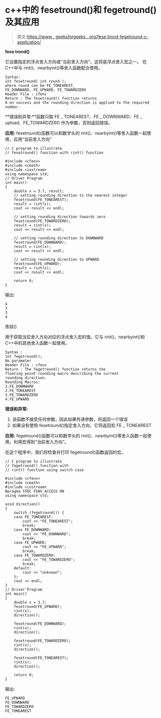# c++中的 fesetround()和 fegetround()及其应用

> 原文:[https://www . geeksforgeeks . org/fese trond-fegetround-c-application/](https://www.geeksforgeeks.org/fesetround-fegetround-c-application/)

**fese trond()**

它设置指定的浮点舍入方向或“当前舍入方向”，这将是浮点舍入宏之一。
在 C++中与 rint()、nearbyint()等舍入函数配合使用。

```
Syntax:
int fesetround( int round );
where round can be FE_TONEAREST,
FE_DOWNWARD, FE_UPWARD, FE_TOWARDZERO
Header File : cfenv
Return : The fesetround() function returns 
0 on success and the rounding direction is applied to the required number.

```

**错误和异常:**函数只取 FE _ TONEAREST、FE _ DOWNWARD、FE _ upload、FE_TOWARDZERO 作为参数，否则返回错误。

**应用:** fesetround()函数可以和数学头的 rint()、nearbyint()等舍入函数一起使用，应用“当前舍入方向”

```
// C program to illustrate
// fesetround() function with rint() function

#include <cfenv>
#include <cmath>
#include <iostream>
using namespace std;
// Driver Program
int main()
{
    double x = 3.7, result;
    // setting rounding direction to the nearest integer
    fesetround(FE_TONEAREST);
    result = rint(x);
    cout << result << endl;

    // setting rounding direction towards zero
    fesetround(FE_TOWARDZERO);
    result = rint(x);
    cout << result << endl;

    // setting rounding direction to DOWNWARD
    fesetround(FE_DOWNWARD);
    result = rint(x);
    cout << result << endl;

    // setting rounding direction to UPWARD
    fesetround(FE_UPWARD);
    result = rint(x);
    cout << result << endl;

    return 0;
}
```

输出:

```
4
3
3
4
```

炼狱()

用于获取当前舍入方向对应的浮点舍入宏的值。它与 rint()，nearbyint()和 C++中的其他舍入函数一起使用。

```
Syntax : 
int fegetround();
No parameter
Header File : cfenv
Return : The fegetround() function returns the
floating point rounding macro describing the current 
rounding direction.
Rounding Macros:
1.FE_DOWNWARD
2.FE_TONEAREST
3.FE_TOWARDZERO
4.FE_UPWARD

```

**错误和异常:**

1.  该函数不接受任何参数，因此如果传递参数，将返回一个错误
2.  如果没有使用 fesetround()指定舍入方向，它将返回宏 FE _ TONEAREST

**应用:** fegetround()函数可以和数学头的 rint()、nearbyint()等舍入函数一起使用，利用宏得到“当前舍入方向”。

在这个程序中，我们将检查并打印 fegetround()函数返回的宏。

```
// C program to illustrate
// fegetround() function with
// rint() function using switch case

#include <cfenv>
#include <cmath>
#include <iostream>
#pragma STDC FENV_ACCESS ON
using namespace std;

void direction()
{
    switch (fegetround()) {
    case FE_TONEAREST:
        cout << "FE_TONEAREST";
        break;
    case FE_DOWNWARD:
        cout << "FE_DOWNWARD";
        break;
    case FE_UPWARD:
        cout << "FE_UPWARD";
        break;
    case FE_TOWARDZERO:
        cout << "FE_TOWARDZERO";
        break;
    default:
        cout << "unknown";
    };
    cout << endl;
}
// Driver Program
int main()
{
    double x = 3.7;
    fesetround(FE_UPWARD);
    rint(x);
    direction();

    fesetround(FE_DOWNWARD);
    rint(x);
    direction();

    fesetround(FE_TOWARDZERO);
    rint(x);
    direction();

    fesetround(FE_TONEAREST);
    rint(x);
    direction();

    return 0;
}
```

输出:

```
FE_UPWARD
FE_DOWNWARD
FE_TOWARDZERO
FE_TONEAREST
```